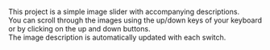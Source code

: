 This project is a simple image slider with accompanying descriptions.\
You can scroll through the images using the up/down keys of your keyboard or by clicking on the up and down buttons.\
The image description is automatically updated with each switch.
